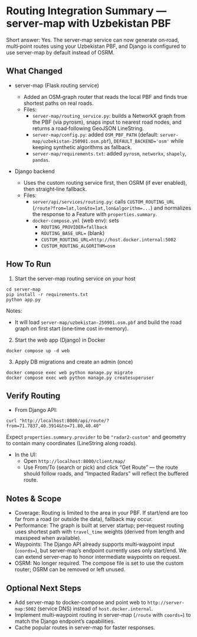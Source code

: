 # Routing Integration Summary — server-map with Uzbekistan PBF

Short answer: Yes. The server-map service can now generate on‑road, multi‑point routes using your Uzbekistan PBF, and Django is configured to use server-map by default instead of OSRM.

## What Changed

- server-map (Flask routing service)
  - Added an OSM‑graph router that reads the local PBF and finds true shortest paths on real roads.
  - Files:
    - `server-map/routing_service.py`: builds a NetworkX graph from the PBF (via pyrosm), snaps input to nearest road nodes, and returns a road‑following GeoJSON LineString.
    - `server-map/config.py`: added `OSM_PBF_PATH` (default: `server-map/uzbekistan-250901.osm.pbf`), `DEFAULT_BACKEND='osm'` while keeping synthetic algorithms as fallback.
    - `server-map/requirements.txt`: added `pyrosm`, `networkx`, `shapely`, `pandas`.

- Django backend
  - Uses the custom routing service first, then OSRM (if ever enabled), then straight‑line fallback.
  - Files:
    - `server/api/services/routing.py`: calls `CUSTOM_ROUTING_URL` (`/route?from=lat,lon&to=lat,lon&algorithm=...`) and normalizes the response to a Feature with `properties.summary`.
    - `docker-compose.yml` (web env): sets
      - `ROUTING_PROVIDER=fallback`
      - `ROUTING_BASE_URL=` (blank)
      - `CUSTOM_ROUTING_URL=http://host.docker.internal:5002`
      - `CUSTOM_ROUTING_ALGORITHM=osm`

## How To Run

1) Start the server-map routing service on your host

```
cd server-map
pip install -r requirements.txt
python app.py
```

Notes:
- It will load `server-map/uzbekistan-250901.osm.pbf` and build the road graph on first start (one‑time cost in-memory).

2) Start the web app (Django) in Docker

```
docker compose up -d web
```

3) Apply DB migrations and create an admin (once)

```
docker compose exec web python manage.py migrate
docker compose exec web python manage.py createsuperuser
```

## Verify Routing

- From Django API:
```
curl "http://localhost:8000/api/route/?from=71.7837,40.3914&to=71.80,40.40"
```
Expect `properties.summary.provider` to be `"radar2-custom"` and geometry to contain many coordinates (LineString along roads).

- In the UI:
  - Open `http://localhost:8000/client/map/`
  - Use From/To (search or pick) and click “Get Route” — the route should follow roads, and “Impacted Radars” will reflect the buffered route.

## Notes & Scope

- Coverage: Routing is limited to the area in your PBF. If start/end are too far from a road (or outside the data), fallback may occur.
- Performance: The graph is built at server startup; per‑request routing uses shortest path with `travel_time` weights (derived from length and maxspeed when available).
- Waypoints: The Django API already supports multi‑waypoint input (`coords=`), but server-map’s endpoint currently uses only start/end. We can extend server-map to honor intermediate waypoints on request.
- OSRM: No longer required. The compose file is set to use the custom router; OSRM can be removed or left unused.

## Optional Next Steps

- Add server-map to docker-compose and point web to `http://server-map:5002` (service DNS) instead of `host.docker.internal`.
- Implement multi‑waypoint routing in server-map (`/route` with `coords=`) to match the Django endpoint’s capabilities.
- Cache popular routes in server-map for faster responses.

